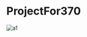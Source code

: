 # ProjectFor370

![a1](https://user-images.githubusercontent.com/16640036/61556248-5ce1d680-aa2f-11e9-946d-40536a1ca79f.gif)
